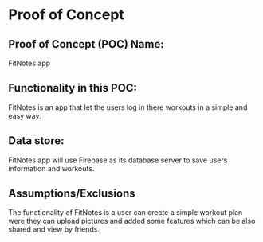 # Proof of Concept

## Proof of Concept (POC) Name:
FitNotes app


## Functionality in this POC:
FitNotes is an app that let the users log in there workouts in a simple and easy way.



## Data store:
FitNotes app will use Firebase as its database server to save users information and workouts. 

## Assumptions/Exclusions
The functionality of FitNotes is a user can create a simple workout plan were they can upload pictures and added some features which can be also shared and view by friends.

